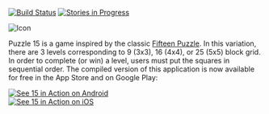 [![Build Status](https://travis-ci.org/bradyhouse/15.svg?branch=master)](https://travis-ci.org/bradyhouse/15) 
[![Stories in Progress](https://badge.waffle.io/bradyhouse/15.svg?label=in%20progress&title=Stories%20In%20Progress)](http://waffle.io/bradyhouse/15)

![Icon](http://i.imgur.com/XfKBhvJ.png)

Puzzle 15 is a game inspired by the classic [Fifteen Puzzle](http://mathworld.wolfram.com/15Puzzle.html). In this variation, there are 3 levels corresponding to 9 (3x3), 16 (4x4), or 25 (5x5) block grid. In order to complete (or win) a level, users must put the squares in sequential order. The compiled version of this application is now available for free in the App Store and on Google Play:

[![See 15 in Action on Android](http://i.imgur.com/egn1IaR.png)](https://play.google.com/store/apps/details?id=org.nativescript.puzzle&pcampaignid=MKT-Other-global-all-co-prtnr-py-PartBadge-Mar2515-1)   
[![See 15 in Action on iOS](http://i.imgur.com/QRsMRfp.png)](https://itunes.apple.com/us/app/15-puzzle/id1180443503?mt=8)

